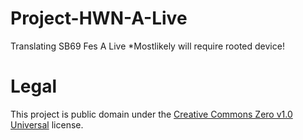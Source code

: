 # Project-HWN-A-Live
Translating SB69 Fes A Live
*Mostlikely will require rooted device!

# Legal

This project is public domain under the [Creative Commons Zero v1.0 Universal](LICENSE) license.
